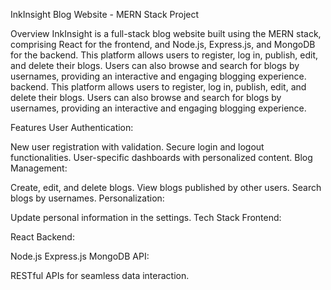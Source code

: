 InkInsight Blog Website - MERN Stack Project

Overview
InkInsight is a full-stack blog website built using the MERN stack, comprising React for the frontend, and Node.js, Express.js, and MongoDB for the backend. This platform allows users to register, log in, publish, edit, and delete their blogs. Users can also browse and search for blogs by usernames, providing an interactive and engaging blogging experience. backend. This platform allows users to register, log in, publish, edit, and delete their blogs. Users can also browse and search for blogs by usernames, providing an interactive and engaging blogging experience.

Features
User Authentication:

New user registration with validation.
Secure login and logout functionalities.
User-specific dashboards with personalized content.
Blog Management:

Create, edit, and delete blogs.
View blogs published by other users.
Search blogs by usernames.
Personalization:

Update personal information in the settings.
Tech Stack
Frontend:

React
Backend:

Node.js
Express.js
MongoDB
API:

RESTful APIs for seamless data interaction.




